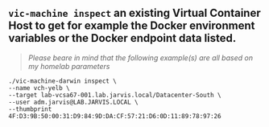 ## `vic-machine inspect` an existing Virtual Container Host to get for example the **Docker environment variables** or the **Docker endpoint data** listed.

> *Please beare in mind that the following example(s) are all based on my homelab parameters*

```
./vic-machine-darwin inspect \
--name vch-yelb \
--target lab-vcsa67-001.lab.jarvis.local/Datacenter-South \
--user adm.jarvis@LAB.JARVIS.LOCAL \
--thumbprint 4F:D3:9B:50:00:31:D9:84:9D:DA:CF:57:21:D6:0D:11:89:78:97:26
```